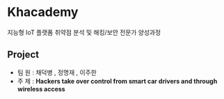# Khacademy
지능형 IoT 플랫폼 취약점 분석 및 해킹/보안 전문가 양성과정

## Project
* 팀 원 : 채덕병 , 정명재 , 이주한
* 주 제 : **Hackers take over control from smart car drivers and through wireless access**
